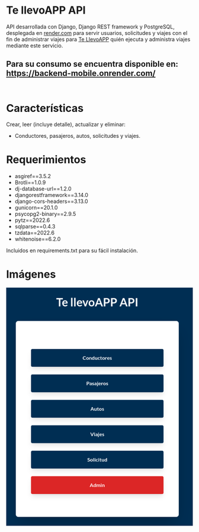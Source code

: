 # Te llevoAPP API<br>
API desarrollada con Django, Django REST framework y PostgreSQL, desplegada en [render.com](www.render.com) para servir usuarios, solicitudes y viajes con el fin de administrar viajes para [Te LlevoAPP](https://github.com/keaguirre/prograMovil) quién ejecuta y administra viajes mediante este servicio. 
## Para su consumo se encuentra disponible en: https://backend-mobile.onrender.com/ <br><br>

# Características
Crear, leer (incluye detalle), actualizar y eliminar:
- Conductores, pasajeros, autos, solicitudes y viajes.

# Requerimientos
- asgiref==3.5.2
- Brotli==1.0.9
- dj-database-url==1.2.0
- djangorestframework==3.14.0
- django-cors-headers==3.13.0
- gunicorn==20.1.0
- psycopg2-binary==2.9.5
- pytz==2022.6
- sqlparse==0.4.3
- tzdata==2022.6
- whitenoise==6.2.0<br>

Incluidos en requirements.txt para su fácil instalación.

# Imágenes
![Screenshot](https://raw.githubusercontent.com/keaguirre/djangoBackend/master/Screenshots/web.png)
